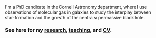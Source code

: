 I'm a PhD candidate in the Cornell Astronomy department, where I use observations of molecular gas in galaxies to study the interplay between star-formation and the growth of the centra supermassive black hole. 

### See here for my [research](./content/pages/research.md), [teaching](./content/pages/teaching.md), and [CV](./content/pages/vitae.md). 

